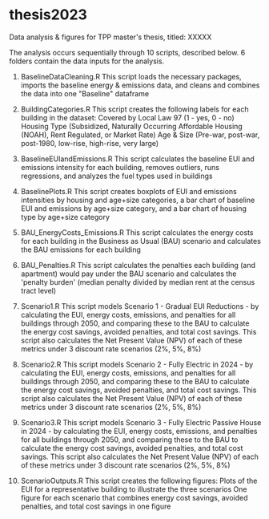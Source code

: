 # thesis2023
Data analysis &amp; figures for TPP master's thesis, titled: XXXXX

The analysis occurs sequentially through 10 scripts, described below. 6 folders contain the data inputs for the analysis.

1. BaselineDataCleaning.R
This script loads the necessary packages, imports the baseline energy & emissions data, and cleans and combines the data into one "Baseline" dataframe 

2. BuildingCategories.R
This script creates the following labels for each building in the dataset:
  Covered by Local Law 97 (1 - yes, 0 - no)
  Housing Type (Subsidized, Naturally Occurring Affordable Housing (NOAH), Rent Regulated, or Market Rate)
  Age & Size (Pre-war, post-war, post-1980, low-rise, high-rise, very large)

3. BaselineEUIandEmissions.R
This script calculates the baseline EUI and emissions intensity for each building, removes outliers, runs regressions, and analyzes the fuel types used in buildings

4. BaselinePlots.R
This script creates boxplots of EUI and emissions intensities by housing and age+size categories, a bar chart of baseline EUI and emissions by age+size category, and a bar chart of housing type by age+size category

5. BAU_EnergyCosts_Emissions.R
This script calculates the energy costs for each building in the Business as Usual (BAU) scenario and calculates the BAU emissions for each building

6. BAU_Penalties.R
This script calculates the penalties each building (and apartment) would pay under the BAU scenario and calculates the 'penalty burden' (median penalty divided by median rent at the census tract level)

7. Scenario1.R
This script models Scenario 1 - Gradual EUI Reductions - by calculating the EUI, energy costs, emissions, and penalties for all buildings through 2050, and comparing these to the BAU to calculate the energy cost savings, avoided penalties, and total cost savings. This script also calculates the Net Present Value (NPV) of each of these metrics under 3 discount rate scenarios (2%, 5%, 8%)

8. Scenario2.R
This script models Scenario 2 - Fully Electric in 2024 - by calculating the EUI, energy costs, emissions, and penalties for all buildings through 2050, and comparing these to the BAU to calculate the energy cost savings, avoided penalties, and total cost savings. This script also calculates the Net Present Value (NPV) of each of these metrics under 3 discount rate scenarios (2%, 5%, 8%)

9. Scenario3.R
This script models Scenario 3 - Fully Electric Passive House in 2024 - by calculating the EUI, energy costs, emissions, and penalties for all buildings through 2050, and comparing these to the BAU to calculate the energy cost savings, avoided penalties, and total cost savings. This script also calculates the Net Present Value (NPV) of each of these metrics under 3 discount rate scenarios (2%, 5%, 8%)

10. ScenarioOutputs.R
This script creates the following figures:
  Plots of the EUI for a representative building to illustrate the three scenarios
  One figure for each scenario that combines energy cost savings, avoided penalties, and total cost savings in one figure
